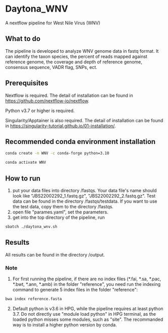 # Daytona_WNV
A nextflow pipeline for West Nile Virus (WNV)

## What to do
The pipeline is developed to analyze WNV genome data in fastq format. It can identify the taxon species, the percent of reads mapped against reference genome, the coverage and depth of reference genome, consensus sequence, VADR flag, SNPs, ect. 

## Prerequisites
Nextflow is required. The detail of installation can be found in https://github.com/nextflow-io/nextflow.

Python v3.7 or higher  is required.

Singularity/Apptainer is also required. The detail of installation can be found in https://singularity-tutorial.github.io/01-installation/.

## Recommended conda environment installation
   ```bash
   conda create -n WNV -c conda-forge python=3.10
   ```
   ```bash
   conda activate WNV
   ```
## How to run
1. put your data files into directory /fastqs. Your data file's name should look like "JBS22002292_1.fastq.gz", "JBS22002292_2.fastq.gz". Test data can be found in the directory /fastqs/testdata. If you want to use the test data, copy them to the directory /fastqs.
2. open file "parames.yaml", set the parameters. 
3. get into the top directory of the pipeline, run
```bash
sbatch ./daytona_wnv.sh
```
## Results
All results can be found in the directory /output.

### Note
1. For first running the pipeline, if there are no index files (*.fai, *.sa, *.pac, *.bwt, *.ann, *.amb) in the folder "reference", you need run the indexing command to generate 5 index files in the folder "reference": 
```bash
bwa index reference.fasta
```
    
2. Default python is v3.6 in HPG, while the pipeline requires at least python 3.7. Do not directly use "module load python" in HPG terminal, as the loaded python misses some modules, such as "site". The recommanded way is to install a higher python version by conda.  
